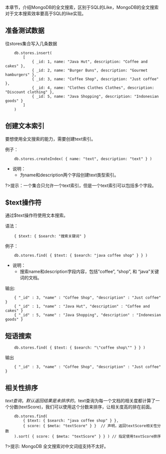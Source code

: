 本章节，介绍MongoDB的全文搜索，区别于SQL的Like，MongoDB的全文搜索对于文本搜索效率要高于SQL的like实现。

## 准备测试数据

往stores集合写入几条数据
```terminal
    db.stores.insert(
        [
            { _id: 1, name: "Java Hut", description: "Coffee and cakes" },
            { _id: 2, name: "Burger Buns", description: "Gourmet hamburgers" },
            { _id: 3, name: "Coffee Shop", description: "Just coffee" },
            { _id: 4, name: "Clothes Clothes Clothes", description: "Discount clothing" },
            { _id: 5, name: "Java Shopping", description: "Indonesian goods" }
        ]
    )
```

## 创建文本索引

要想使用全文搜索的能力，需要创建text索引。

例子：
```terminal
    db.stores.createIndex( { name: "text", description: "text" } )
```

- 说明：
    - 为name和description两个字段创建text类型索引。

?>提示：一个集合只允许一个text索引，但是一个text索引可以包括多个字段。

## $text操作符

通过$text操作符使用文本搜索。

语法：
```terminal
    { $text: { $search: "搜索关键词" }
```

例子：
```terminal
    db.stores.find( { $text: { $search: "java coffee shop" } } )
```

- 说明：
    - 搜索name和description字段内容，包括”coffee”, “shop”, 和 “java”关键词的文档。

输出:
```terminal
    { "_id" : 3, "name" : "Coffee Shop", "description" : "Just coffee" }
    { "_id" : 1, "name" : "Java Hut", "description" : "Coffee and cakes" }
    { "_id" : 5, "name" : "Java Shopping", "description" : "Indonesian goods" }
```

## 短语搜索
```terminal
    db.stores.find( { $text: { $search: "\"coffee shop\"" } } )
```

输出
```terminal
    { "_id" : 3, "name" : "Coffee Shop", "description" : "Just coffee" }
```

## 相关性排序

$text查询，默认返回结果是未排序的，$text查询为每一个文档的相关度都计算了一个分数(textScore)，我们可以使用这个分数来排序，让相关度高的排在前面。
```terminal
    db.stores.find(
        { $text: { $search: "java coffee shop" } },
        { score: { $meta: "textScore" } }  // 声明，返回textScore相关性分数
    ).sort( { score: { $meta: "textScore" } } ) // 指定使用textScore排序
```

?>提示: MongoDB 全文搜索对中文词组支持不太好。